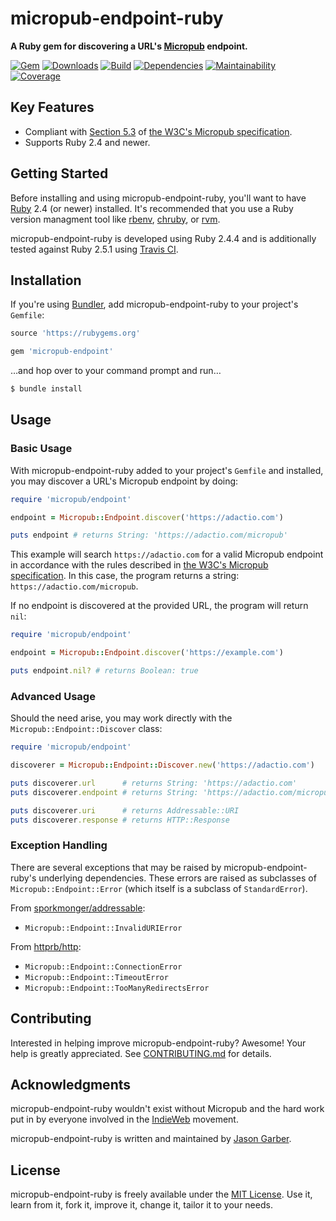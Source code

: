 # micropub-endpoint-ruby

**A Ruby gem for discovering a URL's [Micropub](https://indieweb.org/Micropub) endpoint.**

[![Gem](https://img.shields.io/gem/v/micropub-endpoint.svg?style=for-the-badge)](https://rubygems.org/gems/micropub-endpoint)
[![Downloads](https://img.shields.io/gem/dt/micropub-endpoint.svg?style=for-the-badge)](https://rubygems.org/gems/micropub-endpoint)
[![Build](https://img.shields.io/travis/com/jgarber623/micropub-endpoint-ruby/master.svg?style=for-the-badge)](https://travis-ci.com/jgarber623/micropub-endpoint-ruby)
[![Dependencies](https://img.shields.io/depfu/jgarber623/micropub-endpoint-ruby.svg?style=for-the-badge)](https://depfu.com/github/jgarber623/micropub-endpoint-ruby)
[![Maintainability](https://img.shields.io/codeclimate/maintainability/jgarber623/micropub-endpoint-ruby.svg?style=for-the-badge)](https://codeclimate.com/github/jgarber623/micropub-endpoint-ruby)
[![Coverage](https://img.shields.io/codeclimate/c/jgarber623/micropub-endpoint-ruby.svg?style=for-the-badge)](https://codeclimate.com/github/jgarber623/micropub-endpoint-ruby/code)

## Key Features

- Compliant with [Section 5.3](https://www.w3.org/TR/micropub/#endpoint-discovery) of [the W3C's Micropub specification](https://www.w3.org/TR/micropub/).
- Supports Ruby 2.4 and newer.

## Getting Started

Before installing and using micropub-endpoint-ruby, you'll want to have [Ruby](https://www.ruby-lang.org) 2.4 (or newer) installed. It's recommended that you use a Ruby version managment tool like [rbenv](https://github.com/rbenv/rbenv), [chruby](https://github.com/postmodern/chruby), or [rvm](https://github.com/rvm/rvm).

micropub-endpoint-ruby is developed using Ruby 2.4.4 and is additionally tested against Ruby 2.5.1 using [Travis CI](https://travis-ci.org/indieweb/micropub-endpoint-ruby).

## Installation

If you're using [Bundler](https://bundler.io), add micropub-endpoint-ruby to your project's `Gemfile`:

```ruby
source 'https://rubygems.org'

gem 'micropub-endpoint'
```

…and hop over to your command prompt and run…

```sh
$ bundle install
```

## Usage

### Basic Usage

With micropub-endpoint-ruby added to your project's `Gemfile` and installed, you may discover a URL's Micropub endpoint by doing:

```ruby
require 'micropub/endpoint'

endpoint = Micropub::Endpoint.discover('https://adactio.com')

puts endpoint # returns String: 'https://adactio.com/micropub'
```

This example will search `https://adactio.com` for a valid Micropub endpoint in accordance with the rules described in [the W3C's Micropub specification](https://www.w3.org/TR/micropub/#endpoint-discovery). In this case, the program returns a string: `https://adactio.com/micropub`.

If no endpoint is discovered at the provided URL, the program will return `nil`:

```ruby
require 'micropub/endpoint'

endpoint = Micropub::Endpoint.discover('https://example.com')

puts endpoint.nil? # returns Boolean: true
```

### Advanced Usage

Should the need arise, you may work directly with the `Micropub::Endpoint::Discover` class:

```ruby
require 'micropub/endpoint'

discoverer = Micropub::Endpoint::Discover.new('https://adactio.com')

puts discoverer.url      # returns String: 'https://adactio.com'
puts discoverer.endpoint # returns String: 'https://adactio.com/micropub'

puts discoverer.uri      # returns Addressable::URI
puts discoverer.response # returns HTTP::Response
```

### Exception Handling

There are several exceptions that may be raised by micropub-endpoint-ruby's underlying dependencies. These errors are raised as subclasses of `Micropub::Endpoint::Error` (which itself is a subclass of `StandardError`).

From [sporkmonger/addressable](https://github.com/sporkmonger/addressable):

- `Micropub::Endpoint::InvalidURIError`

From [httprb/http](https://github.com/httprb/http):

- `Micropub::Endpoint::ConnectionError`
- `Micropub::Endpoint::TimeoutError`
- `Micropub::Endpoint::TooManyRedirectsError`

## Contributing

Interested in helping improve micropub-endpoint-ruby? Awesome! Your help is greatly appreciated. See [CONTRIBUTING.md](https://github.com/jgarber623/micropub-endpoint-ruby/blob/master/CONTRIBUTING.md) for details.

## Acknowledgments

micropub-endpoint-ruby wouldn't exist without Micropub and the hard work put in by everyone involved in the [IndieWeb](https://indieweb.org) movement.

micropub-endpoint-ruby is written and maintained by [Jason Garber](https://sixtwothree.org).

## License

micropub-endpoint-ruby is freely available under the [MIT License](https://opensource.org/licenses/MIT). Use it, learn from it, fork it, improve it, change it, tailor it to your needs.
